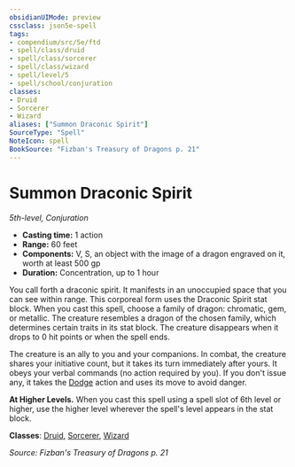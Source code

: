 ```yaml
---
obsidianUIMode: preview
cssclass: json5e-spell
tags:
- compendium/src/5e/ftd
- spell/class/druid
- spell/class/sorcerer
- spell/class/wizard
- spell/level/5
- spell/school/conjuration
classes:
- Druid
- Sorcerer
- Wizard
aliases: ["Summon Draconic Spirit"]
SourceType: "Spell"
NoteIcon: spell
BookSource: "Fizban's Treasury of Dragons p. 21"
---
```

# Summon Draconic Spirit
*5th-level, Conjuration*  

- **Casting time:** 1 action
- **Range:** 60 feet
- **Components:** V, S, an object with the image of a dragon engraved on it, worth at least 500 gp
- **Duration:** Concentration, up to 1 hour

You call forth a draconic spirit. It manifests in an unoccupied space that you can see within range. This corporeal form uses the Draconic Spirit stat block. When you cast this spell, choose a family of dragon: chromatic, gem, or metallic. The creature resembles a dragon of the chosen family, which determines certain traits in its stat block. The creature disappears when it drops to 0 hit points or when the spell ends.

The creature is an ally to you and your companions. In combat, the creature shares your initiative count, but it takes its turn immediately after yours. It obeys your verbal commands (no action required by you). If you don't issue any, it takes the [Dodge](/2-Mechanics/CLI/rules/actions.md#Dodge) action and uses its move to avoid danger.

**At Higher Levels.** When you cast this spell using a spell slot of 6th level or higher, use the higher level wherever the spell's level appears in the stat block.

**Classes**: [Druid](/2-Mechanics/CLI/classes/druid.md), [Sorcerer](/2-Mechanics/CLI/classes/sorcerer.md), [Wizard](/2-Mechanics/CLI/classes/wizard.md)

*Source: Fizban's Treasury of Dragons p. 21*